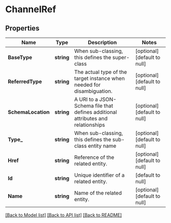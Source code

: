 # ChannelRef

## Properties
Name | Type | Description | Notes
------------ | ------------- | ------------- | -------------
**BaseType** | **string** | When sub-classing, this defines the super-class | [optional] [default to null]
**ReferredType** | **string** | The actual type of the target instance when needed for disambiguation. | [optional] [default to null]
**SchemaLocation** | **string** | A URI to a JSON-Schema file that defines additional attributes and relationships | [optional] [default to null]
**Type_** | **string** | When sub-classing, this defines the sub-class entity name | [optional] [default to null]
**Href** | **string** | Reference of the related entity. | [optional] [default to null]
**Id** | **string** | Unique identifier of a related entity. | [default to null]
**Name** | **string** | Name of the related entity. | [optional] [default to null]

[[Back to Model list]](../README.md#documentation-for-models) [[Back to API list]](../README.md#documentation-for-api-endpoints) [[Back to README]](../README.md)


